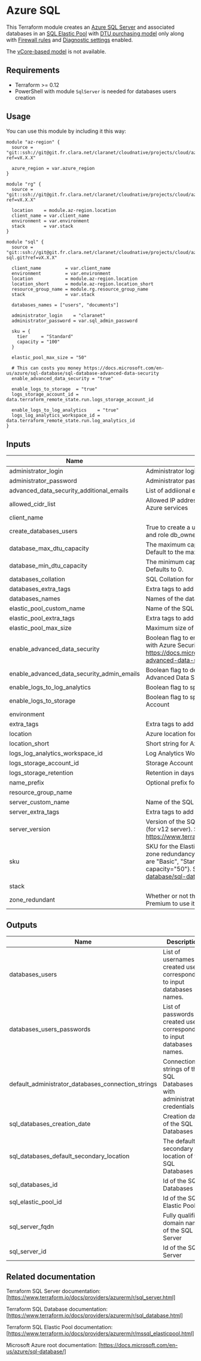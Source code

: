 # Azure SQL

This Terraform module creates an [Azure SQL Server](https://docs.microsoft.com/en-us/azure/sql-database/sql-database-servers) 
and associated databases in an [SQL Elastic Pool](https://docs.microsoft.com/en-us/azure/sql-database/sql-database-elastic-pool) 
with [DTU purchasing model](https://docs.microsoft.com/en-us/azure/sql-database/sql-database-service-tiers-dtu) 
only along with [Firewall rules](https://docs.microsoft.com/en-us/azure/sql-database/sql-database-firewall-configure) 
and [Diagnostic settings](https://docs.microsoft.com/en-us/azure/sql-database/sql-database-metrics-diag-logging) 
enabled.

The [vCore-based model](https://docs.microsoft.com/en-us/azure/sql-database/sql-database-service-tiers-vcore)
is not available.

## Requirements
* Terraform >= 0.12
* PowerShell with module `SqlServer` is needed for databases users creation

## Usage
You can use this module by including it this way:
```hcl
module "az-region" {
  source = "git::ssh://git@git.fr.clara.net/claranet/cloudnative/projects/cloud/azure/terraform/modules/regions.git?ref=vX.X.X"

  azure_region = var.azure_region
}

module "rg" {
  source = "git::ssh://git@git.fr.clara.net/claranet/cloudnative/projects/cloud/azure/terraform/modules/rg.git?ref=vX.X.X"

  location    = module.az-region.location
  client_name = var.client_name
  environment = var.environment
  stack       = var.stack
}

module "sql" {
  source = "git::ssh://git@git.fr.clara.net/claranet/cloudnative/projects/cloud/azure/terraform/features/db-sql.git?ref=vX.X.X"

  client_name         = var.client_name
  environment         = var.environment
  location            = module.az-region.location
  location_short      = module.az-region.location_short
  resource_group_name = module.rg.resource_group_name
  stack               = var.stack

  databases_names = ["users", "documents"]

  administrator_login    = "claranet"
  administrator_password = var.sql_admin_password

  sku = {
    tier     = "Standard"
    capacity = "100"
  }

  elastic_pool_max_size = "50"

  # This can costs you money https://docs.microsoft.com/en-us/azure/sql-database/sql-database-advanced-data-security
  enable_advanced_data_security = "true"

  enable_logs_to_storage  = "true"
  logs_storage_account_id = data.terraform_remote_state.run.logs_storage_account_id

  enable_logs_to_log_analytics    = "true"
  logs_log_analytics_workspace_id = data.terraform_remote_state.run.log_analytics_id
}
```

## Inputs

| Name | Description | Type | Default | Required |
|------|-------------|:----:|:-----:|:-----:|
| administrator\_login | Administrator login for SQL Server | string | n/a | yes |
| administrator\_password | Administrator password for SQL Server | string | n/a | yes |
| advanced\_data\_security\_additional\_emails | List of addiional email addresses for Advanced Data Security alerts. | list | `<list>` | no |
| allowed\_cidr\_list | Allowed IP addresses to access the server in CIDR format. Default to all Azure services | list | `<list>` | no |
| client\_name |  | string | n/a | yes |
| create\_databases\_users | True to create a user named <db>_user per database with generated password and role db_owner. | string | `"true"` | no |
| database\_max\_dtu\_capacity | The maximum capacity any one database can consume in the Elastic Pool. Default to the max Elastic Pool capacity. | string | `""` | no |
| database\_min\_dtu\_capacity | The minimum capacity all databases are guaranteed in the Elastic Pool. Defaults to 0. | string | `"0"` | no |
| databases\_collation | SQL Collation for the databases | string | `"SQL_LATIN1_GENERAL_CP1_CI_AS"` | no |
| databases\_extra\_tags | Extra tags to add on the SQL databases | map | `<map>` | no |
| databases\_names | Names of the databases to create for this server | list | n/a | yes |
| elastic\_pool\_custom\_name | Name of the SQL Elastic Pool, generated if not set. | string | `""` | no |
| elastic\_pool\_extra\_tags | Extra tags to add on the SQL Elastic Pool | map | `<map>` | no |
| elastic\_pool\_max\_size | Maximum size of the Elastic Pool in gigabytes | string | n/a | yes |
| enable\_advanced\_data\_security | Boolean flag to enable Advanced Data Security. The cost of ADS is aligned with Azure Security Center standard tier pricing. See https://docs.microsoft.com/en-us/azure/sql-database/sql-database-advanced-data-security | string | `"false"` | no |
| enable\_advanced\_data\_security\_admin\_emails | Boolean flag to define if account administrators should be emailed with Advanced Data Security alerts. | string | `"false"` | no |
| enable\_logs\_to\_log\_analytics | Boolean flag to specify whether the logs should be sent to Log Analytics | string | `"false"` | no |
| enable\_logs\_to\_storage | Boolean flag to specify whether the logs should be sent to the Storage Account | string | `"false"` | no |
| environment |  | string | n/a | yes |
| extra\_tags | Extra tags to add | map | `<map>` | no |
| location | Azure location for SQL Server. | string | n/a | yes |
| location\_short | Short string for Azure location. | string | n/a | yes |
| logs\_log\_analytics\_workspace\_id | Log Analytics Workspace id for logs | string | `""` | no |
| logs\_storage\_account\_id | Storage Account id for logs | string | `""` | no |
| logs\_storage\_retention | Retention in days for logs on Storage Account | string | `"30"` | no |
| name\_prefix | Optional prefix for the generated name | string | `""` | no |
| resource\_group\_name |  | string | n/a | yes |
| server\_custom\_name | Name of the SQL Server, generated if not set. | string | `""` | no |
| server\_extra\_tags | Extra tags to add on SQL Server | map | `<map>` | no |
| server\_version | Version of the SQL Server. Valid values are: 2.0 (for v11 server) and 12.0 (for v12 server). See https://www.terraform.io/docs/providers/azurerm/r/sql_server.html#version | string | `"12.0"` | no |
| sku | SKU for the Elastic Pool with tier and eDTUs capacity. Premium tier with zone redundancy is mandatory for high availability.     Possible values for tier are "Basic", "Standard", or "Premium". Example {tier="Standard", capacity="50"}.     See https://docs.microsoft.com/en-us/azure/sql-database/sql-database-dtu-resource-limits-elastic-pools" | map | n/a | yes |
| stack |  | string | n/a | yes |
| zone\_redundant | Whether or not the Elastic Pool is zone redundant, SKU tier must be Premium to use it. This is mandatory for high availability. | string | `"false"` | no |

## Outputs

| Name | Description |
|------|-------------|
| databases\_users | List of usernames of created users corresponding to input databases names. |
| databases\_users\_passwords | List of passwords of created users corresponding to input databases names. |
| default\_administrator\_databases\_connection\_strings | Connection strings of the SQL Databases with administrator credentials |
| sql\_databases\_creation\_date | Creation date of the SQL Databases |
| sql\_databases\_default\_secondary\_location | The default secondary location of the SQL Databases |
| sql\_databases\_id | Id of the SQL Databases |
| sql\_elastic\_pool\_id | Id of the SQL Elastic Pool |
| sql\_server\_fqdn | Fully qualified domain name of the SQL Server |
| sql\_server\_id | Id of the SQL Server |

## Related documentation

Terraform SQL Server documentation: [https://www.terraform.io/docs/providers/azurerm/r/sql_server.html]

Terraform SQL Database documentation: [https://www.terraform.io/docs/providers/azurerm/r/sql_database.html]

Terraform SQL Elastic Pool documentation: [https://www.terraform.io/docs/providers/azurerm/r/mssql_elasticpool.html]

Microsoft Azure root documentation: [https://docs.microsoft.com/en-us/azure/sql-database/]
